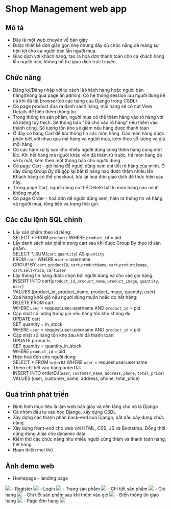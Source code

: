 # Shop Management web app

## Mô tả
- Đây là một web chuyên về bán giày
- Được thiết kế đơn giản gọn nhẹ nhưng đầy đủ chức năng để mang sự tiện lợi cho cả người bán lẫn người mua.
- Giao dịch với khách hàng, tạo ra hoá đơn thanh toán cho cả khách hàng lẫn người bán, không hỗ trợ giao dịch trực truyến

## Chức năng
- Đăng ký/Đăng nhập với tư cách là khách hàng hoặc người bán hàng(thông qua page ẩn admin). Có hệ thống session lưu người dùng kể cả khi đã tắt browser(có các bảng của Django trong CSDL)
- Có page product đưa ra danh sách hàng, mỗi hàng sẽ có nút View Details để hiện thêm thông tin
- Trong thông tin sản phẩm, người mua có thể thêm hàng vào rỏ hàng với số lượng tuỳ thích. Sẽ thông báo "Đã cho vào rỏ hàng" nếu thêm vào thành công. Số lượng tồn kho sẽ giảm nếu hàng được thanh toán
- Ở đây có bảng Cart để lưu thông tin các món hàng. Các món hàng được phân biệt với nhau qua mã hàng và người mua, kèm theo số lượng và giá mỗi hàng.
- Có các hàm xử lý sao cho nhiều người dùng cùng thêm hàng cùng một lúc. Khi hết hàng mà người khác vốn đã thêm từ trước, thì món hàng đó sẽ bị mất, kèm theo một thông báo cho người dùng.
- Có page Cart - giỏ hàng để người dùng xem chi tiết rỏ hàng của mình. Ở đây dùng Group By để gộp lại bất kì hàng nào được thêm nhiều lần. Khách hàng có thể checkout, lưu lại hoá đơn giao dịch để thực hiện sau này.
- Trong page Cart, người dùng có thể Delete bất kì món hàng nào mình không muốn.
- Có page Order - hoá đơn để người dùng xem, hiện ra thông tin về hàng và người mua, tổng tiền và trạng thái gửi.

## Các câu lệnh SQL chính
- Lấy sản phẩm theo id riêng: </br>
SELECT * FROM `products` WHERE `product_id` = pid
- Lấy danh sách sản phẩm trong cart sau khi được Group By theo id sản phẩm: </br>
SELECT *, SUM(`cart`.`quantity`) AS `quantity` </br>FROM `cart` WHERE `user` = username</br> GROUP BY `cart`.`productID`, `cart`.`productName`, `cart`.`productImage`, `cart`.`sellPrice`, `cart`.`user`
- Lấy thông tin hàng được chọn bởi người dùng và cho vào giỏ hàng: </br>
INSERT INTO cart(`product_id`, `product_name`, `product_image`, `quantity`, `user`)
</br>VALUES (product_id, product_name, product_image, quantity, user)
- Xoá hàng khỏi giỏ nếu người dùng muốn hoặc do hết hàng: </br>
DELETE FROM cart</br> WHERE `user` = request.user.username AND `product_id` = pid
- Cập nhật số lượng trong giỏ nếu hàng tồn kho không đủ: </br>
UPDATE cart </br>SET quantity = in_stock </br>WHERE `user` = request.user.username AND `product_id` = pid
- Cập nhật số hàng tồn kho sau khi đã thanh toán: </br>
UPDATE products </br>SET quantity = quantity_in_stock</br> WHERE `product_id` = pid
- Hiện hoá đơn cho người dùng: </br>
SELECT * FROM `orderDJ` WHERE `user` = request.user.username
- Thêm chi tiết vào bảng orderDJ: </br>
INSERT INTO orderDJ(`user`, `customer_name`, `address`, `phone`, `total_price`)</br>
VALUES (user, customer_name, address, phone, total_price)

## Quá trình phát triển
- Định hình mục tiêu là làm web bán giày và nền tảng cho nó là Django
- Cả nhóm đầu tư vào học Django, xây dựng CSDL
- Xây dựng các thành phần back-end của Django, bắt đầu xây dựng chức năng
- Xây dựng front-end cho web với HTML, CSS, JS và Bootstrap. Đồng thời cũng dùng Jinja cho dynamic data
- Kiểm thử các chức năng như nhiều người cùng thêm và thanh toán hàng, hết hàng
- Hoàn thiện mọi thứ
  
## Ảnh demo web
- Homepage - landing page
<img src="README_image/homepage.png">
- Register 
<img src="README_image/Register.png">
- Login
<img src="README_image/Login.png">
- Trang sản phẩm
<img src="README_image/Products.png" >
- Chi tiết sản phẩm
<img src="README_image/Details.png">
- Giỏ hàng
<img src="README_image/Cart.png">
- Chi tiết sản phẩm sau khi thêm vào giỏ
<img src="README_image/Details_cart.png">
- Điền thông tin giao hàng
<img src="README_image/OrderDetails.png">
- Page đơn hàng
<img src="README_image/Orders.png">